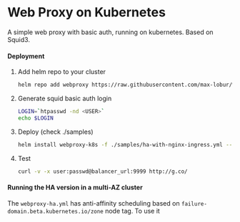 # Web Proxy on Kubernetes
A simple web proxy with basic auth, running on kubernetes. Based on Squid3.

#### Deployment
1. Add helm repo to your cluster
   ```bash
   helm repo add webproxy https://raw.githubusercontent.com/max-lobur/webproxy-k8s/master/charts/
   ```
1. Generate squid basic auth login
   ```bash
   LOGIN=`htpasswd -nd <USER>`
   echo $LOGIN
   ```
1. Deploy (check ./samples)
   ```bash
   helm install webproxy-k8s -f ./samples/ha-with-nginx-ingress.yml --set 
   ```
1. Test
   ```bash
   curl -v -x user:passwd@balancer_url:9999 http://g.co/
   ```
#### Running the HA version in a multi-AZ cluster
The `webproxy-ha.yml` has anti-affinity scheduling based on 
`failure-domain.beta.kubernetes.io/zone` node tag. To use it 